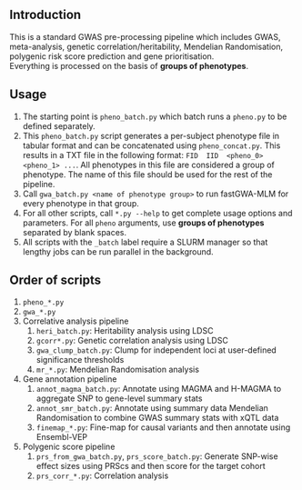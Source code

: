 ## Introduction
This is a standard GWAS pre-processing pipeline which includes GWAS, meta-analysis, genetic correlation/heritability, Mendelian Randomisation, polygenic risk score prediction and gene prioritisation.  
Everything is processed on the basis of **groups of phenotypes**.

## Usage
1. The starting point is `pheno_batch.py` which batch runs a `pheno.py` to be defined separately.
2. This `pheno_batch.py` script generates a per-subject phenotype file in tabular format and can be concatenated using `pheno_concat.py`. This results in a TXT file in the following format: `FID  IID  <pheno_0>  <pheno_1> ...`. All phenotypes in this file are considered a group of phenotype. The name of this file should be used for the rest of the pipeline.
3. Call `gwa_batch.py <name of phenotype group>` to run fastGWA-MLM for every phenotype in that group.
4. For all other scripts, call `*.py --help` to get complete usage options and parameters. For all `pheno` arguments, use **groups of phenotypes** separated by blank spaces.
5. All scripts with the `_batch` label require a SLURM manager so that lengthy jobs can be run parallel in the background.

## Order of scripts
1. `pheno_*.py`
2. `gwa_*.py`
3. Correlative analysis pipeline
    1. `heri_batch.py`: Heritability analysis using LDSC
    2. `gcorr*.py`: Genetic correlation analysis using LDSC
    3. `gwa_clump_batch.py`: Clump for independent loci at user-defined significance thresholds
    4. `mr_*.py`: Mendelian Randomisation analysis
4. Gene annotation pipeline
    1. `annot_magma_batch.py`: Annotate using MAGMA and H-MAGMA to aggregate SNP to gene-level summary stats
    2. `annot_smr_batch.py`: Annotate using summary data Mendelian Randomisation to combine GWAS summary stats with xQTL data
    3. `finemap_*.py`: Fine-map for causal variants and then annotate using Ensembl-VEP
5. Polygenic score pipeline
    1. `prs_from_gwa_batch.py`, `prs_score_batch.py`: Generate SNP-wise effect sizes using PRScs and then score for the target cohort
    2. `prs_corr_*.py`: Correlation analysis
